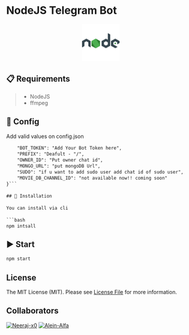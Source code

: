#  NodeJS Telegram Bot


<p align="center">
  <img alt="image" src="./assets/nodejs.png" width="100" />

  </p>




## 📋 Requirements

>- NodeJS
>- ffmpeg
## 📝 Config

Add valid values on config.json

```bash{
    "BOT_TOKEN": "Add Your Bot Token here",
    "PREFIX": "Deafult - "/",
    "OWNER_ID": "Put owner chat id",
    "MONGO_URL": "put mongoDB Url",
    "SUDO": "if u want to add sudo user add chat id of sudo user",
    "MOVIE_DB_CHANNEL_ID": "not available now!! coming soon"
}```

## 🔧 Installation

You can install via cli

```bash
npm intsall
```

## ▶️ Start

```bash
npm start
```


## License

The MIT License (MIT). Please see [License File](LICENSE) for more information.

## Collaborators
[![Neeraj-x0](https://github.com/neeraj-x0.png?size=50)](https://github.com/neeraj-x0)
[![Alein-Alfa](https://github.com/Alien-Alfa.png?size=50)](https://github.com/Alien-Alfa)
